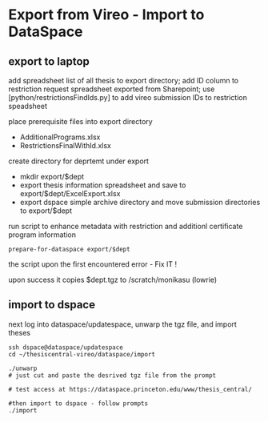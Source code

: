 # Export from Vireo - Import to DataSpace #

## export to laptop 
add  spreadsheet list of all thesis to export directory; 
add ID column to restriction request spreadsheet exported from Sharepoint;
use [python/restrictionsFindIds.py] to add vireo submission IDs to restriction speadsheet

place prerequisite files into export directory
* AdditionalPrograms.xlsx
* RestrictionsFinalWithId.xlsx

create directory for deprtemt under export
* mkdir  export/$dept
* export thesis information spreadsheet and save to export/$dept/ExcelExport.xlsx
* export dspace simple archive directory and move submission directories to export/$dept

run script to enhance metadata with restriction and additionl certificate program information
~~~
prepare-for-dataspace export/$dept
~~~

the script upon the first encountered error - Fix IT !

upon success it copies $dept.tgz  to /scratch/monikasu  (lowrie)


## import to dspace 

next log into dataspace/updatespace, unwarp the tgz file, and import theses

~~~
ssh dspace@dataspace/updatespace 
cd ~/thesiscentral-vireo/dataspace/import

./unwarp 
# just cut and paste the desrived tgz file from the prompt 

# test access at https://dataspace.princeton.edu/www/thesis_central/

#then import to dspace - follow prompts 
./import